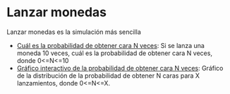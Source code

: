 # Lanzar monedas
Lanzar monedas es la simulación más sencilla

* [Cuál es la probabilidad de obtener cara N veces](./lanzar_moneda.ipynb): Si se lanza una moneda 10 veces, cuál es la probabilidad de obtener cara N veces, donde 0<=N<=10 
* [Gráfico interactivo de la probabilidad de obtener cara N veces](./monedas_interactivo.ipynb): Gráfico de la distribución de la probabilidad de obtener N caras para X lanzamientos, donde 0<=N<=X.
